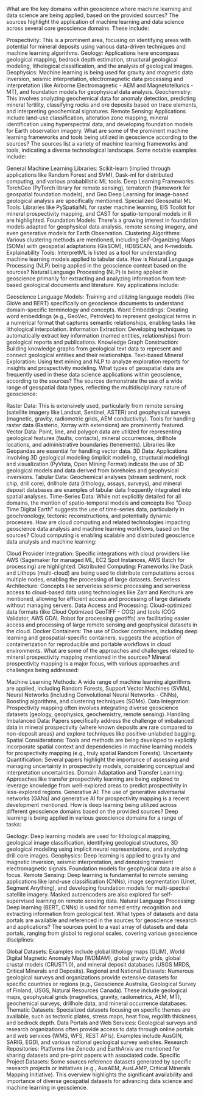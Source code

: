 What are the key domains within geoscience where machine learning and data science are being applied, based on the provided sources?
The sources highlight the application of machine learning and data science across several core geoscience domains. These include:

Prospectivity: This is a prominent area, focusing on identifying areas with potential for mineral deposits using various data-driven techniques and machine learning algorithms.
Geology: Applications here encompass geological mapping, bedrock depth estimation, structural geological modeling, lithological classification, and the analysis of geological images.
Geophysics: Machine learning is being used for gravity and magnetic data inversion, seismic interpretation, electromagnetic data processing and interpretation (like Airborne Electromagnetic - AEM and Magnetotellurics - MT), and foundation models for geophysical data analysis.
Geochemistry: This involves analyzing geochemical data for anomaly detection, predicting mineral fertility, classifying rocks and ore deposits based on trace elements, and interpreting geochemical signatures.
Remote Sensing: Applications include land-use classification, alteration zone mapping, mineral identification using hyperspectral data, and developing foundation models for Earth observation imagery.
What are some of the prominent machine learning frameworks and tools being utilized in geoscience according to the sources?
The sources list a variety of machine learning frameworks and tools, indicating a diverse technological landscape. Some notable examples include:

General Machine Learning Libraries: Scikit-learn (implied through applications like Random Forest and SVM), Dask-ml for distributed computing, and various probabilistic ML tools.
Deep Learning Frameworks: TorchGeo (PyTorch library for remote sensing), terratorch (framework for geospatial foundation models), and Geo Deep Learning for image-based geological analysis are specifically mentioned.
Specialized Geospatial ML Tools: Libraries like PySpatialML for raster machine learning, EIS Toolkit for mineral prospectivity mapping, and CAST for spatio-temporal models in R are highlighted.
Foundation Models: There's a growing interest in foundation models adapted for geophysical data analysis, remote sensing imagery, and even generative models for Earth Observation.
Clustering Algorithms: Various clustering methods are mentioned, including Self-Organizing Maps (SOMs) with geospatial adaptations (GisSOM), HDBSCAN, and K-medoids.
Explainability Tools: InterpretML is listed as a tool for understanding machine learning models applied to tabular data.
How is Natural Language Processing (NLP) being applied in the geoscience context based on the sources?
Natural Language Processing (NLP) is being applied in geoscience primarily for extracting and analyzing information from text-based geological documents and literature. Key applications include:

Geoscience Language Models: Training and utilizing language models (like GloVe and BERT) specifically on geoscience documents to understand domain-specific terminology and concepts.
Word Embeddings: Creating word embeddings (e.g., GeoVec, PetroVec) to represent geological terms in a numerical format that captures semantic relationships, enabling tasks like lithological interpolation.
Information Extraction: Developing techniques to automatically extract key information (named entities, relationships) from geological reports and publications.
Knowledge Graph Construction: Building knowledge graphs from geological text data to represent and connect geological entities and their relationships.
Text-based Mineral Exploration: Using text mining and NLP to analyze exploration reports for insights and prospectivity modeling.
What types of geospatial data are frequently used in these data science applications within geoscience, according to the sources?
The sources demonstrate the use of a wide range of geospatial data types, reflecting the multidisciplinary nature of geoscience:

Raster Data: This is extensively used, particularly from remote sensing (satellite imagery like Landsat, Sentinel, ASTER) and geophysical surveys (magnetic, gravity, radiometric grids, AEM conductivity). Tools for handling raster data (Rasterio, Xarray with extensions) are prominently featured.
Vector Data: Point, line, and polygon data are utilized for representing geological features (faults, contacts), mineral occurrences, drillhole locations, and administrative boundaries (tenements). Libraries like Geopandas are essential for handling vector data.
3D Data: Applications involving 3D geological modeling (implicit modeling, structural modeling) and visualization (PyVista, Open Mining Format) indicate the use of 3D geological models and data derived from boreholes and geophysical inversions.
Tabular Data: Geochemical analyses (stream sediment, rock chip, drill core), drillhole data (lithology, assays, surveys), and mineral deposit databases are examples of tabular data frequently integrated into spatial analyses.
Time-Series Data: While not explicitly detailed for all domains, the mention of spatio-temporal models and concepts like "Deep Time Digital Earth" suggests the use of time-series data, particularly in geochronology, tectonic reconstructions, and potentially dynamic processes.
How are cloud computing and related technologies impacting geoscience data analysis and machine learning workflows, based on the sources?
Cloud computing is enabling scalable and distributed geoscience data analysis and machine learning:

Cloud Provider Integration: Specific integrations with cloud providers like AWS (Sagemaker for managed ML, EC2 Spot Instances, AWS Batch for processing) are highlighted.
Distributed Computing: Frameworks like Dask and Lithops (multi-cloud) are being used to distribute computations across multiple nodes, enabling the processing of large datasets.
Serverless Architecture: Concepts like serverless seismic processing and serverless access to cloud-based data using technologies like Zarr and Kerchunk are mentioned, allowing for efficient access and processing of large datasets without managing servers.
Data Access and Processing: Cloud-optimized data formats (like Cloud Optimized GeoTIFF - COG) and tools (COG Validator, AWS GDAL Robot for processing geotiffs) are facilitating easier access and processing of large remote sensing and geophysical datasets in the cloud.
Docker Containers: The use of Docker containers, including deep learning and geospatial-specific containers, suggests the adoption of containerization for reproducible and portable workflows in cloud environments.
What are some of the approaches and challenges related to mineral prospectivity mapping mentioned in the sources?
Mineral prospectivity mapping is a major focus, with various approaches and challenges being addressed:

Machine Learning Methods: A wide range of machine learning algorithms are applied, including Random Forests, Support Vector Machines (SVMs), Neural Networks (including Convolutional Neural Networks - CNNs), Boosting algorithms, and clustering techniques (SOMs).
Data Integration: Prospectivity mapping often involves integrating diverse geoscience datasets (geology, geophysics, geochemistry, remote sensing).
Handling Imbalanced Data: Papers specifically address the challenge of imbalanced data in mineral prospectivity (where known deposits are rare compared to non-deposit areas) and explore techniques like positive-unlabeled bagging.
Spatial Considerations: Tools and methods are being developed to explicitly incorporate spatial context and dependencies in machine learning models for prospectivity mapping (e.g., truly spatial Random Forests).
Uncertainty Quantification: Several papers highlight the importance of assessing and managing uncertainty in prospectivity models, considering conceptual and interpretation uncertainties.
Domain Adaptation and Transfer Learning: Approaches like transfer prospectivity learning are being explored to leverage knowledge from well-explored areas to predict prospectivity in less-explored regions.
Generative AI: The use of generative adversarial networks (GANs) and generative AI for prospectivity mapping is a recent development mentioned.
How is deep learning being utilized across different geoscience domains based on the provided sources?
Deep learning is being applied in various geoscience domains for a range of tasks:

Geology: Deep learning models are used for lithological mapping, geological image classification, identifying geological structures, 3D geological modeling using implicit neural representations, and analyzing drill core images.
Geophysics: Deep learning is applied to gravity and magnetic inversion, seismic interpretation, and denoising transient electromagnetic signals. Foundation models for geophysical data are also a focus.
Remote Sensing: Deep learning is fundamental to remote sensing applications like land-use classification (CNNs), image segmentation (Unet, Segment Anything), and developing foundation models for multi-spectral satellite imagery. Masked autoencoders are also explored for self-supervised learning on remote sensing data.
Natural Language Processing: Deep learning (BERT, CNNs) is used for named entity recognition and extracting information from geological text.
What types of datasets and data portals are available and referenced in the sources for geoscience research and applications?
The sources point to a vast array of datasets and data portals, ranging from global to regional scales, covering various geoscience disciplines:

Global Datasets: Examples include global lithology maps (GLIM), World Digital Magnetic Anomaly Map (WDMAM), global gravity grids, global crustal models (CRUST1.0), and mineral deposit databases (USGS MRDS, Critical Minerals and Deposits).
Regional and National Datasets: Numerous geological surveys and organizations provide extensive datasets for specific countries or regions (e.g., Geoscience Australia, Geological Survey of Finland, USGS, Natural Resources Canada). These include geological maps, geophysical grids (magnetics, gravity, radiometrics, AEM, MT), geochemical surveys, drillhole data, and mineral occurrence databases.
Thematic Datasets: Specialized datasets focusing on specific themes are available, such as tectonic plates, stress maps, heat flow, regolith thickness, and bedrock depth.
Data Portals and Web Services: Geological surveys and research organizations often provide access to data through online portals and web services (WMS, WFS, REST APIs). Examples include AusGIN, SARIG, EGDI, and various national geological survey websites.
Research Repositories: Platforms like Zenodo and EarthArxiv are mentioned for sharing datasets and pre-print papers with associated code.
Specific Project Datasets: Some sources reference datasets generated by specific research projects or initiatives (e.g., AusAEM, AusLAMP, Critical Minerals Mapping Initiative).
This overview highlights the significant availability and importance of diverse geospatial datasets for advancing data science and machine learning in geoscience.